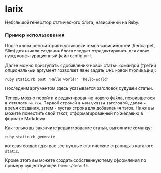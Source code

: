 larix
=====

Небольшой генератор статического блога, написанный на Ruby.

### Пример использования

После клона репозитория и установки гемов-зависимостей (Redcarpet, Slim) для начала создания блога следует отредактировать для своих нужд конфигурационный файл config.yml.

Далее можно приступать к добавлению новой статьи командой (третий опциональный аргумент позволяет явно задать URL новой публикации):

    ruby static.rb post 'Hello world!' 'hello-world'
    
Последним аргументом здесь указывается заголовок будущей статьи.

Теперь можно перейти к редактированию нового файла, появившегося в каталоге `source`. Первой строкой в нем указан заголовой, далее - время создания, затем - пустая строка для добавления тэгов. Ниже вы можете поместить свой текст, отформатированный по желанию в формате Markdown.

Как только вы закончите редактирование статьи, выполните команду:
    
    ruby static.rb generate

которая создаст для вас все нужные статические страницы в каталоге `static`.

Кроме этого вы можете создать собственную тему оформления по примеру существующей `themes/default`.
